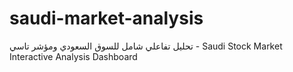 # saudi-market-analysis
تحليل تفاعلي شامل للسوق السعودي ومؤشر تاسي - Saudi Stock Market Interactive Analysis Dashboard
